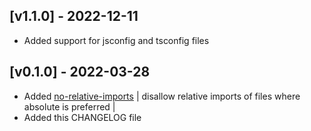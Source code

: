 ## [v1.1.0] - 2022-12-11

- Added support for jsconfig and tsconfig files

## [v0.1.0] - 2022-03-28

- Added [no-relative-imports](https://github.com/qDanik/eslint-plugin-path/blob/main/docs/rules/no-relative-imports.md) | disallow relative imports of files where absolute is preferred |
- Added this CHANGELOG file
